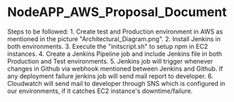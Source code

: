 # NodeAPP_AWS_Proposal_Document

Steps to be followed:
       1. Create test and Production environment in AWS as mentioned in the picture "Architectural_Diagram.png".
       2. Install Jenkins in both environments.
       3. Execute the "initscript.sh" to setup npm in EC2 instances.
       4. Create a Jenkins Pipeline job and include Jenkins file in both Production and Test environments.
       5. Jenkins job will trigger whenever changes in Github via webhook mentioned between Jenkins and Github.
       If any deployment failure jenkins job will send mail report to developer.
       6. Cloudwatch will send mail to developer through SNS which is configured in our environments, if it catches EC2 instance's downtime/failure.  
       
